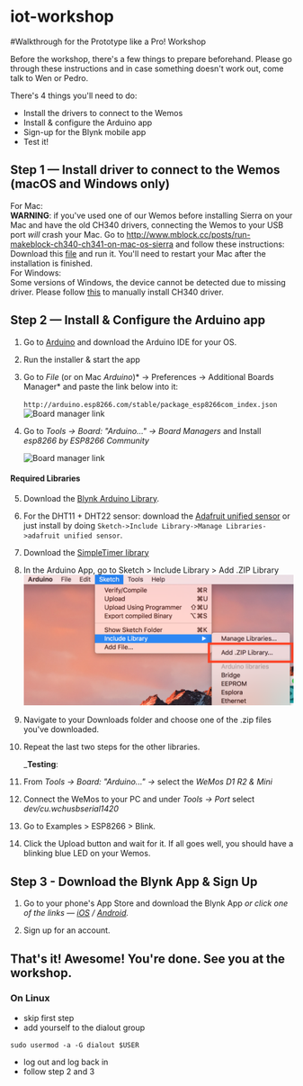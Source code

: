 # iot-workshop
#Walkthrough for the Prototype like a Pro! Workshop

Before the workshop, there's a few things to prepare beforehand. Please go through these instructions and in case something doesn't work out, come talk to Wen or Pedro.

There's 4 things you'll need to do:
* Install the drivers to connect to the Wemos
* Install & configure the Arduino app
* Sign-up for the Blynk mobile app
* Test it!


## Step 1 — Install driver to connect to the Wemos (macOS and Windows only)
For Mac:  
**WARNING**: if you've used one of our Wemos before installing Sierra on your Mac and have the old CH340 drivers, connecting the Wemos to your USB port _will_ crash your Mac. Go to http://www.mblock.cc/posts/run-makeblock-ch340-ch341-on-mac-os-sierra and follow these instructions:  
Download this [file](http://download.makeblock.com/mblock/CH34x_Install_V1.3.pkg) and run it. You'll need to restart your Mac after the installation is finished.  
For Windows:  
Some versions of Windows, the device cannot be detected due to missing driver. Please follow [this](http://www.dnatechindia.com/ch340g-drivers-download-installation-guide.html) to manually install CH340 driver. 


## Step 2 — Install & Configure the Arduino app

1. Go to [Arduino](http://arduino.cc/en/Main/Software) and download the Arduino IDE for your OS.

2. Run the installer & start the app

3. Go to *File* (or on Mac *Arduino*)* -> Preferences -> Additional Boards Manager* and paste the link below into it:

    `http://arduino.esp8266.com/stable/package_esp8266com_index.json`
![Board manager link](https://cdn.sparkfun.com/assets/learn_tutorials/3/6/5/arduino-board-manager-link.png)
4. Go to *Tools -> Board: "Arduino..." -> Board Managers* and Install *esp8266 by ESP8266 Community*

    ![Board manager link](https://cdn.sparkfun.com/assets/learn_tutorials/3/6/5/arduino-board-install.png)
    
#### Required Libraries

    
5. Download the [Blynk Arduino Library](https://github.com/blynkkk/blynk-library/archive/master.zip).

5. For the  DHT11 + DHT22 sensor: download the [Adafruit unified sensor](https://github.com/adafruit/Adafruit_Sensor/archive/master.zip) or just install by doing ```Sketch->Include Library->Manage Libraries->adafruit unified sensor```.  

6. Download the [SimpleTimer library](https://github.com/jfturcot/SimpleTimer/archive/master.zip)

6. In the Arduino App, go to Sketch > Include Library > Add .ZIP Library ![screenshot](img/ziplib.png)

7. Navigate to your Downloads folder and choose one of the .zip files you've downloaded.

8. Repeat the last two steps for the other libraries.

    _**Testing**: 

5. From *Tools -> Board: "Arduino..." ->* select the *WeMos D1 R2 & Mini*

6. Connect the WeMos to your PC and under *Tools -> Port* select *dev/cu.wchusbserial1420*

7. Go to Examples > ESP8266 > Blink.

8. Click the Upload button and wait for it. If all goes well, you should have a blinking blue LED on your Wemos.


## Step 3 - Download the Blynk App & Sign Up

1. Go to your phone's App Store and download the Blynk App _or click one of the links — [iOS](https://itunes.apple.com/us/app/blynk-control-arduino-raspberry/id808760481?ls=1&mt=8) / [Android](https://play.google.com/store/apps/details?id=cc.blynk)._

2. Sign up for an account.

## That's it! Awesome! You're done. See you at the workshop.

### On Linux

* skip first step
* add yourself to the dialout group

```
sudo usermod -a -G dialout $USER
```

* log out and log back in
* follow step 2 and 3

